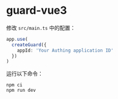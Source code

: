 # guard-vue3


修改 `src/main.ts` 中的配置：

``` typescript
app.use(
  createGuard({
    appId: 'Your Authing application ID'
  })
)
```

运行以下命令：

``` shell
npm ci
npm run dev
```

